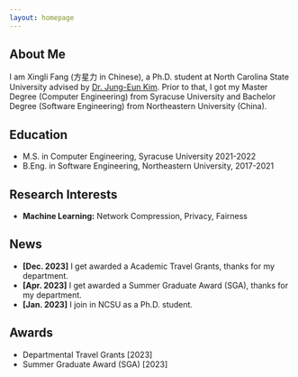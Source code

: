 ```yaml
---
layout: homepage
---
```


## About Me

I am Xingli Fang (方星力 in Chinese), a Ph.D. student at North Carolina State University advised by [Dr. Jung-Eun Kim](https://jungeunkim.wordpress.ncsu.edu/). Prior to that, I got my Master Degree (Computer Engineering) from Syracuse University and Bachelor Degree (Software Engineering) from Northeastern University (China).

## Education
- M.S. in Computer Engineering, Syracuse University 2021-2022
- B.Eng. in Software Engineering, Northeastern University, 2017-2021

## Research Interests

- **Machine Learning:** Network Compression, Privacy, Fairness

## News
- **[Dec. 2023]** I get awarded a Academic Travel Grants, thanks for my department.
- **[Apr. 2023]** I get awarded a Summer Graduate Award (SGA), thanks for my department.
- **[Jan. 2023]** I join in NCSU as a Ph.D. student.

## Awards
- Departmental Travel Grants [2023]
- Summer Graduate Award (SGA) [2023]